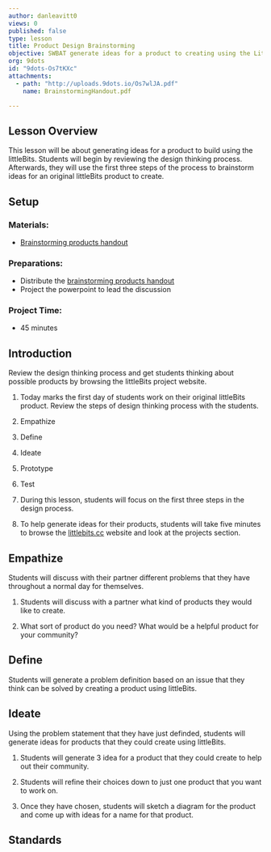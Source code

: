 ```yaml
---
author: danleavitt0
views: 0
published: false
type: lesson
title: Product Design Brainstorming
objective: SWBAT generate ideas for a product to creating using the Little Bits
org: 9dots
id: "9dots-Os7tKXc"
attachments: 
  - path: "http://uploads.9dots.io/Os7wlJA.pdf"
    name: BrainstormingHandout.pdf

---
```


## Lesson Overview
This lesson will be about generating ideas for a product to build using the littleBits. Students will begin by reviewing the design thinking process. Afterwards, they will use the first three steps of the process to brainstorm ideas for an original littleBits product to create.

## Setup 

### Materials:

- [Brainstorming products handout](http://uploads.9dots.io/Os7wlJA.pdf)

### Preparations:

- Distribute the [brainstorming products handout](http://uploads.9dots.io/Os7wlJA.pdf)
- Project the powerpoint to lead the discussion

### Project Time:

- 45 minutes

## Introduction
Review the design thinking process and get students thinking about possible products by browsing the littleBits project website.

1. Today marks the first day of students work on their original littleBits product. Review the steps of design thinking process with the students.

  1. Empathize
  2. Define
  3. Ideate
  4. Prototype
  5. Test
  
2. During this lesson, students will focus on the first three steps in the design process.  

3. To help generate ideas for their products, students will take five minutes to browse the [littlebits.cc](http://littlebits.cc) website and look at the projects section.

## Empathize
Students will discuss with their partner different problems that they have throughout a normal day for themselves. 

1. Students will discuss with a partner what kind of products they would like to create. 

2. What sort of product do you need? What would be a helpful product for your community?

## Define

Students will generate a problem definition based on an issue that they think can be solved by creating a product using littleBits.

## Ideate
Using the problem statement that they have just definded, students will generate ideas for products that they could create using littleBits.

1. Students will generate 3 idea for a product that they could create to help out their community. 

2. Students will refine their choices down to just one product that you want to work on. 

3. Once they have chosen, students will sketch a diagram for the product and come up with ideas for a name for that product.

## Standards
